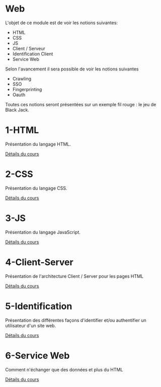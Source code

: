 # Web 

L'objet de ce module est de voir les notions suivantes:
* HTML
* CSS
* JS
* Client / Serveur 
* Identification Client
* Service Web

Selon l'avancement il sera possible de voir les notions suivantes
* Crawling
* SSO
* Fingerprinting
* Oauth

Toutes ces notions seront présentées sur un exemple fil rouge : le jeu de Black Jack.

# 1-HTML

Présentation du langage HTML.

[Détails du cours](./1-HTML)

# 2-CSS

Présentation du langage CSS.

[Détails du cours](./2-CSS)

# 3-JS

Présentation du langage JavaScript.

[Détails du cours](./3-JS)


# 4-Client-Server

Présentation de l'architecture Client / Server pour les pages HTML

[Détails du cours](./4-Client-Server)

# 5-Identification

Présentation des différentes façons d'identifier et/ou authentifier un utilisateur d'un site web.

[Détails du cours](./5-Identification)

# 6-Service Web

Comment n'échanger que des données et plus du HTML 

[Détails du cours](./6-Service-Web)

#